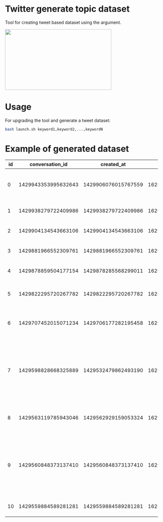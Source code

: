 # Twitter generate topic dataset

Tool for creating tweet based dataset using the argument.

<img src="https://logos-marcas.com/wp-content/uploads/2020/04/Twitter-Logo.png" height=200 width=350>

# Usage

For upgrading the tool and generate a tweet dataset:
```bash
bash launch.sh keyword1,keyword2,...,keywordN
```

# Example of generated dataset

|id |conversation_id    |created_at         |date           |timezone           |place|tweet|language                                                                                                                                                                                                                                   |hashtags|cashtags|user_id|user_id_str|username  |name      |day |hour|link|urls                                                     |photos|video|thumbnail|retweet                                                                                 |nlikes|nreplies|nretweets|quote_url|search|near|geo|source|user_rt_id|user_rt|retweet_id|reply_to|retweet_date                                                                                     |translate|trans_src|trans_dest|FIELD39|
|---|-------------------|-------------------|---------------|-------------------|-----|-----|-------------------------------------------------------------------------------------------------------------------------------------------------------------------------------------------------------------------------------------------|--------|--------|-------|-----------|----------|----------|----|----|----|---------------------------------------------------------|------|-----|---------|----------------------------------------------------------------------------------------|------|--------|---------|---------|------|----|---|------|----------|-------|----------|--------|-------------------------------------------------------------------------------------------------|---------|---------|----------|-------|
|0  |1429943353995632643|1429906076015767559|1629760037000.0|2021-08-24 01:07:17|+0200|     |@IbaiLand_OOC Sksjssjs                                                                                                                                                                                                                     |sv      |[]      |[]     |2754746065 |2754746065|IbaiLlanos|Ibai|2   |01  |https://twitter.com/IbaiLlanos/status/1429943353995632643|[]    |[]   |0        |                                                                                        |False |3739    |31       |21       |      |None|   |      |          |       |          |        |[{'screen_name': 'IbaiLand_OOC', 'name': 'IbaiLand Out Of Context', 'id': '1221768921272987648'}]|         |         |          |       |
|1  |1429938279722409986|1429938279722409986|1629758827000.0|2021-08-24 00:47:07|+0200|     | https://t.co/ZA5hiwbmuf                                                                                                                                                                                                                   |und     |[]      |[]     |2754746065 |2754746065|IbaiLlanos|Ibai|2   |00  |https://twitter.com/IbaiLlanos/status/1429938279722409986|[]    |[]   |1        |https://pbs.twimg.com/ext_tw_video_thumb/1429938202228498434/pu/img/0vU_X-dKVHoADur6.jpg|False |24064   |225      |1644     |      |None|   |      |          |       |          |        |[]                                                                                               |         |         |          |       |
|2  |1429904134543663106|1429904134543663106|1629750686000.0|2021-08-23 22:31:26|+0200|     | https://t.co/BupGipDyCc                                                                                                                                                                                                                   |und     |[]      |[]     |2754746065 |2754746065|IbaiLlanos|Ibai|1   |22  |https://twitter.com/IbaiLlanos/status/1429904134543663106|[]    |[]   |1        |https://pbs.twimg.com/ext_tw_video_thumb/1429904000745365505/pu/img/3t2QP-evVCrOU1jq.jpg|False |49828   |312      |4591     |      |None|   |      |          |       |          |        |[]                                                                                               |         |         |          |       |
|3  |1429881966552309761|1429881966552309761|1629745401000.0|2021-08-23 21:03:21|+0200|     | https://t.co/FXbGII1Eti                                                                                                                                                                                                                   |und     |[]      |[]     |2754746065 |2754746065|IbaiLlanos|Ibai|1   |21  |https://twitter.com/IbaiLlanos/status/1429881966552309761|[]    |[]   |1        |https://pbs.twimg.com/ext_tw_video_thumb/1425796567127273473/pu/img/bDGOWlYAMIm2rACf.jpg|False |38243   |481      |5006     |      |None|   |      |          |       |          |        |[]                                                                                               |         |         |          |       |
|4  |1429878859504177154|1429878285568299011|1629744660000.0|2021-08-23 20:51:00|+0200|     |@DjMaRiiO unfollow                                                                                                                                                                                                                         |en      |[]      |[]     |2754746065 |2754746065|IbaiLlanos|Ibai|1   |20  |https://twitter.com/IbaiLlanos/status/1429878859504177154|[]    |[]   |0        |                                                                                        |False |17841   |62       |272      |      |None|   |      |          |       |          |        |[{'screen_name': 'DjMaRiiO', 'name': 'Fabrizio Romano', 'id': '202535200'}]                      |         |         |          |       |
|5  |1429822295720267782|1429822295720267782|1629731174000.0|2021-08-23 17:06:14|+0200|     |Tomad este clip como ejemplo de actitud en la vida  https://t.co/DsF5G0s7dw                                                                                                                                                                |es      |[]      |[]     |2754746065 |2754746065|IbaiLlanos|Ibai|1   |17  |https://twitter.com/IbaiLlanos/status/1429822295720267782|[]    |[]   |1        |https://pbs.twimg.com/ext_tw_video_thumb/1429817188865740817/pu/img/xHhYCIexIgE_x6XF.jpg|False |38373   |192      |2180     |      |None|   |      |          |       |          |        |[]                                                                                               |         |         |          |       |
|6  |1429707452015071234|1429706177282195458|1629703793000.0|2021-08-23 09:29:53|+0200|     |@iPandarina por favor respeta                                                                                                                                                                                                              |es      |[]      |[]     |2754746065 |2754746065|IbaiLlanos|Ibai|1   |09  |https://twitter.com/IbaiLlanos/status/1429707452015071234|[]    |[]   |0        |                                                                                        |False |3277    |31       |29       |      |None|   |      |          |       |          |        |[{'screen_name': 'iPandarina', 'name': 'Pandarina González Paredes', 'id': '414958974'}]         |         |         |          |       |
|7  |1429598828668325889|1429532479862493190|1629677896000.0|2021-08-23 02:18:16|+0200|     |@CarlosR Sois la hostia. Y Fnatic también. Los dos únicos equipos que me hacen vivir el LoL como en 2015. Puedes estar orgulloso de todo lo que has conseguido, Carlos. Alguna vez tendrías que perder cabrón.                             |es      |[]      |[]     |2754746065 |2754746065|IbaiLlanos|Ibai|1   |02  |https://twitter.com/IbaiLlanos/status/1429598828668325889|[]    |[]   |0        |                                                                                        |False |5181    |17       |112      |      |None|   |      |          |       |          |        |[{'screen_name': 'CarlosR', 'name': 'CarlosR ocelote', 'id': '320349454'}]                       |         |         |          |       |
|8  |1429563119785943046|1429562929159053324|1629669382000.0|2021-08-22 23:56:22|+0200|     |@finallyxpablo Cabron que se ha puesto en la portería en el 89 y se han jugado 3 minutos sjsjask                                                                                                                                           |es      |[]      |[]     |2754746065 |2754746065|IbaiLlanos|Ibai|7   |23  |https://twitter.com/IbaiLlanos/status/1429563119785943046|[]    |[]   |0        |                                                                                        |False |411     |22       |9        |      |None|   |      |          |       |          |        |[{'screen_name': 'finallyxpablo', 'name': '🅿', 'id': '851377745309429765'}]                     |         |         |          |       |
|9  |1429560848373137410|1429560848373137410|1629668840000.0|2021-08-22 23:47:20|+0200|     |Vinicius en dos partidos saliendo desde el banquillo ha marcado tres goles y ha forzado la expulsión del portero del Levante que va a tener que jugar con un jugador de campo de portero. Os juro que siento que estoy totalmente borracho.|es      |[]      |[]     |2754746065 |2754746065|IbaiLlanos|Ibai|7   |23  |https://twitter.com/IbaiLlanos/status/1429560848373137410|[]    |[]   |0        |                                                                                        |False |36298   |328      |1785     |      |None|   |      |          |       |          |        |[]                                                                                               |         |         |          |       |
|10 |1429559884589281281|1429559884589281281|1629668611000.0|2021-08-22 23:43:31|+0200|     |ESTOY FLIPANDO CON VINICIUS   ES PELÉ                                                                                                                                                                                                      |es      |[]      |[]     |2754746065 |2754746065|IbaiLlanos|Ibai|7   |23  |https://twitter.com/IbaiLlanos/status/1429559884589281281|[]    |[]   |0        |                                                                                        |False |69838   |938      |3771     |      |None|   |      |          |       |          |        |[]                                                                                               |         |         |          |       |
